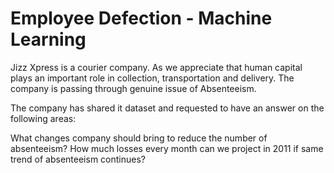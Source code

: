 # Employee Defection - Machine Learning
 Jizz Xpress is a courier company. As we appreciate that human capital plays an important role in collection, transportation and delivery. The company is passing through genuine issue of Absenteeism.

The company has shared it dataset and requested to have an answer on the following areas:

What changes company should bring to reduce the number of absenteeism?
How much losses every month can we project in 2011 if same trend of absenteeism continues?
